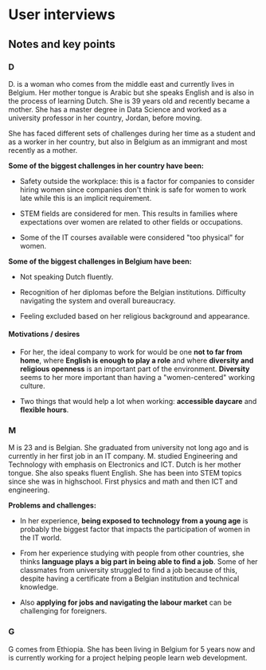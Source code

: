 # User interviews

## Notes and key points

### D

D. is a woman who comes from the middle east and currently lives in Belgium. Her mother tongue is Arabic but she speaks English and is also in the process of learning Dutch. She is 39 years old and recently became a mother. She has a master degree in Data Science and worked as a university professor in her country, Jordan, before moving.

She has faced different sets of challenges during her time as a student and as a worker in her country, but also in Belgium as an immigrant and most recently as a mother.

**Some of the biggest challenges in her country have been:**

- Safety outside the workplace: this is a factor for companies to consider hiring women since companies don't think is safe for women to work late while this is an implicit requirement.

- STEM fields are considered for men. This results in families where expectations over women are related to other fields or occupations.

- Some of the IT courses available were considered "too physical" for women.

**Some of the biggest challenges in Belgium have been:**

- Not speaking Dutch fluently.

- Recognition of her diplomas before the Belgian institutions. Difficulty navigating the system and overall bureaucracy.

- Feeling excluded based on her religious background and appearance.

#### Motivations / desires

- For her, the ideal company to work for would be one **not to far from home**, where **English is enough to play a role** and where **diversity and religious openness** is an important part of the environment. **Diversity** seems to her more important than having a "women-centered" working culture.

- Two things that would help a lot when working: **accessible daycare** and **flexible hours**.

### M

M is 23 and is Belgian. She graduated from university not long ago and is currently in her first job in an IT company. M. studied Engineering and Technology with emphasis on Electronics and ICT. Dutch is her mother tongue. She also speaks fluent English. She has been into STEM topics since she was in highschool. First physics and math and then ICT and engineering.

**Problems and challenges:**

- In her experience, **being exposed to technology from a young age** is probably the biggest factor that impacts the participation of women in the IT world.

- From her experience studying with people from other countries, she thinks **language plays a big part in being able to find a job**. Some of her classmates from university struggled to find a job because of this, despite having a certificate from a Belgian institution and technical knowledge.

- Also **applying for jobs and navigating the labour market** can be challenging for foreigners.

### G

G comes from Ethiopia. She has been living in Belgium for 5 years now and is currently working for a project helping people learn web development. 